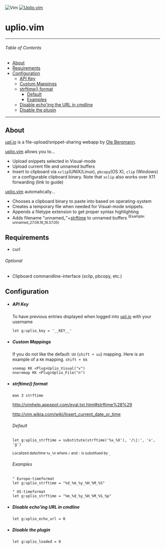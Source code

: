 ![Vim](https://upl.io/i/h4l0u4.png)
[![Uplio.vim](https://upl.io/i/cppapy.png) ](http://upl.io)
# uplio.vim

---
###### Table of Contents

* [About](#about)
* [Requirements](#requirements)
* [Configuration](#configuration)
    * [API Key](#api-key) 
    * [Custom Mappings](#custom-mappings)
    * [strftime() format](#strftime-format)
        * [Default](#default)
        * [Examples](#examples)
    * [Disable echo'ing the URL in cmdline](#disable-echoing-url-in-cmdline)
    * [Disable the plugin](#disable-the-plugin)

---


## About

[upl.io] is a file-upload/snippet-sharing webapp by [Ole Bergmann](https://github.com/paaskehare).

[uplio.vim] allows you to...

* Upload snippets selected in Visual-mode
* Upload current file and unnamed buffers
* Insert to clipboard via `xclip`(UNIX/Linux), `pbcopy`(OS X), `clip` (Windows) or a configurable clipboard binary. Note that `xclip` also works over X11 forwarding (link to guide)

[uplio.vim] automatically...

* Chooses a clipboard binary to paste into based on operating-system
* Creates a temporary file when needed for Visual-mode snippets.
* Appends a filetype extension to get proper syntax highlighting
* Adds filename "unnamed_"+[strftime](http://vimhelp.appspot.com/eval.txt.html#strftime%28%29) to unnamed buffers <sup>(Example: unnamed_27.06.16_16.57.05)</sup>

## Requirements
* curl

###### Optional
* Clipboard commandline-interface (xclip, pbcopy, etc.)

## Configuration
* ##### API Key
    
    To have previous entries displayed when logged into [upl.io] with your username
    ```vim
    let g:uplio_key = '__KEY__'
    ```
    
    
* ##### Custom Mappings
    
    If you do not like the default: `UU` (`shift + uu`) mapping.
    Here is an example of a `KK` mapping. `shift + kk`
    ```vim
    vnomap KK <Plug>Uplio_Visual("v")
    nnoremap KK <Plug>Uplio_File("n")
    ```
    
    
* ##### strftime() format
    `man 3 strftime`
    
    <http://vimhelp.appspot.com/eval.txt.html#strftime%28%29>
    
    <http://vim.wikia.com/wiki/Insert_current_date_or_time>
    ###### Default 
    ```vim
    let g:uplio_strftime = substitute(strftime('%x_%X'), '/\|:', 'x', 'g')
    ```
    <sup>Localized date/time `%x_%X` where `/` and `:` is substitued by `_`</sup>
    
    ###### Examples
    ```vim
    " Europe-timeformat
    let g:uplio_strftime = "%d_%m_%y_%H_%M_%S"
    ```
    ```vim
    " US-timeformat
    let g:uplio_strftime = "%m_%d_%y_%H_%M_%S_%p"
    ```
    
    
* ##### Disable echo'ing URL in cmdline
    ```vim
    let g:uplio_echo_url = 0
    ```
    
    
* ##### Disable the plugin
    ```vim
    let g:uplio_loaded = 0
    ```

[upl.io]:https://upl.io
[uplio.vim]:https://github.com/dezza/uplio.vim
